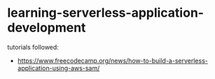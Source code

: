 # learning-serverless-application-development

tutorials followed: 
- https://www.freecodecamp.org/news/how-to-build-a-serverless-application-using-aws-sam/

